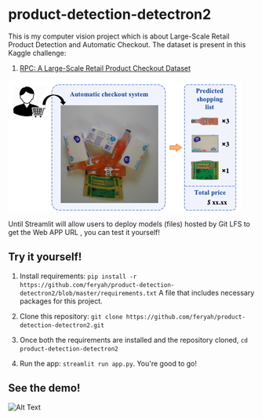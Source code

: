 # product-detection-detectron2

This is my computer vision project which is about Large-Scale Retail Product Detection and Automatic Checkout. The dataset is present in this Kaggle challenge: 

1. [RPC: A Large-Scale Retail Product Checkout Dataset](https://www.kaggle.com/diyer22/retail-product-checkout-dataset)

![Automatic Checkout](images/aco.png)

Until Streamlit will allow users to deploy models (files) hosted by Git LFS to get the Web APP URL , you can test it yourself!

## Try it yourself!

1. Install requirements:
```pip install -r https://github.com/feryah/product-detection-detectron2/blob/master/requirements.txt```
A file that includes necessary packages for this project.

2. Clone this repository:
```git clone https://github.com/feryah/product-detection-detectron2.git```

3. Once both the requirements are installed and the repository cloned, ```cd product-detection-detectron2``` 
4. Run the app:
```streamlit run app.py```. You're good to go!


## See the demo!

![Alt Text](images/streamlit-app-2021-01-21-22-01-54.gif)
